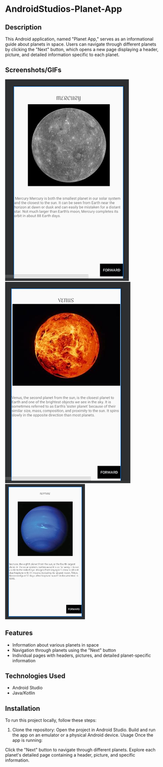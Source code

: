 # AndroidStudios-Planet-App


## Description
This Android application, named "Planet App," serves as an informational guide about planets in space. Users can navigate through different planets by clicking the "Next" button, which opens a new page displaying a header, picture, and detailed information specific to each planet.

## Screenshots/GIFs
![Planet App Demo](planet-ss1.png)
![Planet App Demo](planet-ss2.png)
![Planet App Demo](planet-ss3.png)

## Features
- Information about various planets in space
- Navigation through planets using the "Next" button
- Individual pages with headers, pictures, and detailed planet-specific information

## Technologies Used
- Android Studio
- Java/Kotlin

## Installation
To run this project locally, follow these steps:
1. Clone the repository:
Open the project in Android Studio.
Build and run the app on an emulator or a physical Android device.
Usage
Once the app is running:

Click the "Next" button to navigate through different planets.
Explore each planet's detailed page containing a header, picture, and specific information.
